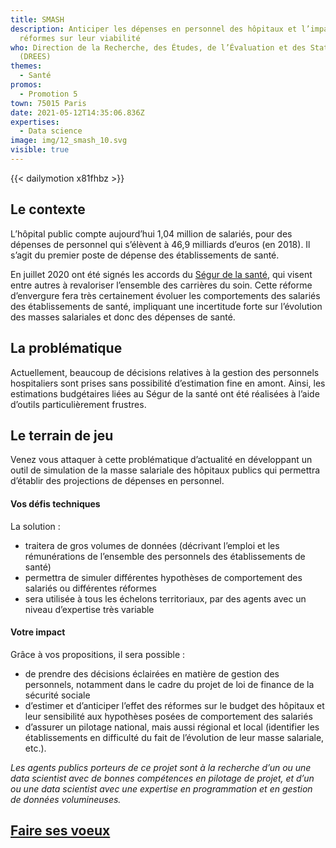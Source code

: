 ```yaml
---
title: SMASH
description: Anticiper les dépenses en personnel des hôpitaux et l’impact des
  réformes sur leur viabilité
who: Direction de la Recherche, des Études, de l’Évaluation et des Statistiques
  (DREES)
themes:
  - Santé
promos:
  - Promotion 5
town: 75015 Paris
date: 2021-05-12T14:35:06.836Z
expertises:
  - Data science
image: img/12_smash_10.svg
visible: true
---
```


{{< dailymotion x81fhbz >}}

## Le contexte

L’hôpital public compte aujourd’hui 1,04 million de salariés, pour des dépenses de personnel qui s’élèvent à 46,9 milliards d’euros (en 2018). Il s’agit du premier poste de dépense des établissements de santé.

En juillet 2020 ont été signés les accords du [Ségur de la santé](https://solidarites-sante.gouv.fr/systeme-de-sante-et-medico-social/segur-de-la-sante-les-conclusions/), qui visent entre autres à revaloriser l’ensemble des carrières du soin. Cette réforme d’envergure fera très certainement évoluer les comportements des salariés des établissements de santé, impliquant une incertitude forte sur l’évolution des masses salariales et donc des dépenses de santé.

## La problématique

Actuellement, beaucoup de décisions relatives à la gestion des personnels hospitaliers sont prises sans possibilité d’estimation fine en amont. Ainsi, les estimations budgétaires liées au Ségur de la santé ont été réalisées à l’aide d’outils particulièrement frustres.

## Le terrain de jeu

Venez vous attaquer à cette problématique d’actualité en développant un outil de simulation de la masse salariale des hôpitaux publics qui permettra d’établir des projections de dépenses en personnel.

#### Vos défis techniques

La solution :

- traitera de gros volumes de données (décrivant l’emploi et les rémunérations de l’ensemble des personnels des établissements de santé)
- permettra de simuler différentes hypothèses de comportement des salariés ou différentes réformes
- sera utilisée à tous les échelons territoriaux, par des agents avec un niveau d’expertise très variable

#### Votre impact 

Grâce à vos propositions, il sera possible :

- de prendre des décisions éclairées en matière de gestion des personnels, notamment dans le cadre du projet de loi de finance de la sécurité sociale
- d’estimer et d’anticiper l’effet des réformes sur le budget des hôpitaux et leur sensibilité aux hypothèses posées de comportement des salariés
- d’assurer un pilotage national, mais aussi régional et local (identifier les établissements en difficulté du fait de l’évolution de leur masse salariale, etc.).

_Les agents publics porteurs de ce projet sont à la recherche d’un ou une data scientist avec de bonnes compétences en pilotage de projet, et d’un ou une data scientist avec une expertise en programmation et en gestion de données volumineuses._

## [Faire ses voeux](https://www.demarches-simplifiees.fr/commencer/aac-eig5-voeux)
